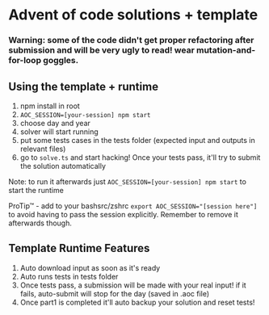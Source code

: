# Advent of code solutions + template 

### Warning: some of the code didn't get proper refactoring after submission and will be very ugly to read! wear mutation-and-for-loop goggles.

## Using the template + runtime
1. npm install in root
2. `AOC_SESSION=[your-session] npm start`
3. choose day and year
4. solver will start running
5. put some tests cases in the tests folder (expected input and outputs in relevant files)
6. go to `solve.ts` and start hacking! Once your tests pass, it'll try to submit the solution automatically

Note: to run it afterwards just `AOC_SESSION=[your-session] npm start` to start the runtime

ProTip™ - add to your bashsrc/zshrc `export AOC_SESSION="[session here"]` to avoid having to pass the session explicitly. Remember to remove it afterwards though.
## Template Runtime Features
1. Auto download input as soon as it's ready
2. Auto runs tests in tests folder
3. Once tests pass, a submission will be made with your real input! if it fails, auto-submit will stop for the day (saved in .aoc file)
4. Once part1 is completed it'll auto backup your solution and reset tests!


